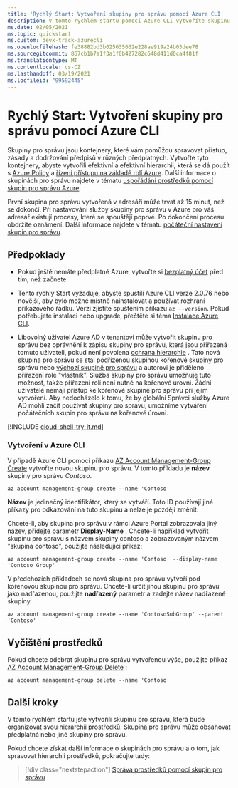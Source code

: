 ```yaml
---
title: 'Rychlý Start: Vytvoření skupiny pro správu pomocí Azure CLI'
description: V tomto rychlém startu pomocí Azure CLI vytvoříte skupinu pro správu, která slouží k uspořádání prostředků do hierarchie prostředků.
ms.date: 02/05/2021
ms.topic: quickstart
ms.custom: devx-track-azurecli
ms.openlocfilehash: fe38882bd3b025635662e228ae919a24b03dee78
ms.sourcegitcommit: 867cb1b7a1f3a1f0b427282c648d411d0ca4f81f
ms.translationtype: MT
ms.contentlocale: cs-CZ
ms.lasthandoff: 03/19/2021
ms.locfileid: "99592445"
---
```

# <a name="quickstart-create-a-management-group-with-the-azure-cli"></a>Rychlý Start: Vytvoření skupiny pro správu pomocí Azure CLI

Skupiny pro správu jsou kontejnery, které vám pomůžou spravovat přístup, zásady a dodržování předpisů v různých předplatných. Vytvořte tyto kontejnery, abyste vytvořili efektivní a efektivní hierarchii, která se dá použít s [Azure Policy](../policy/overview.md) a [řízení přístupu na základě rolí Azure](../../role-based-access-control/overview.md). Další informace o skupinách pro správu najdete v tématu [uspořádání prostředků pomocí skupin pro správu Azure](overview.md).

První skupina pro správu vytvořená v adresáři může trvat až 15 minut, než se dokončí. Při nastavování služby skupiny pro správu v Azure pro váš adresář existují procesy, které se spouštějí poprvé. Po dokončení procesu obdržíte oznámení. Další informace najdete v tématu [počáteční nastavení skupin pro správu](./overview.md#initial-setup-of-management-groups).

## <a name="prerequisites"></a>Předpoklady

- Pokud ještě nemáte předplatné Azure, vytvořte si [bezplatný účet](https://azure.microsoft.com/free/) před tím, než začnete.

- Tento rychlý Start vyžaduje, abyste spustili Azure CLI verze 2.0.76 nebo novější, aby bylo možné místně nainstalovat a používat rozhraní příkazového řádku. Verzi zjistíte spuštěním příkazu `az --version`. Pokud potřebujete instalaci nebo upgrade, přečtěte si téma [Instalace Azure CLI](/cli/azure/install-azure-cli).

- Libovolný uživatel Azure AD v tenantovi může vytvořit skupinu pro správu bez oprávnění k zápisu skupiny pro správu, která jsou přiřazená tomuto uživateli, pokud není povolena [ochrana hierarchie](./how-to/protect-resource-hierarchy.md#setting---require-authorization) . Tato nová skupina pro správu se stal podřízenou skupinou kořenové skupiny pro správu nebo [výchozí skupině pro správu](./how-to/protect-resource-hierarchy.md#setting---default-management-group) a autorovi je přiděleno přiřazení role "vlastník". Služba skupiny pro správu umožňuje tuto možnost, takže přiřazení rolí není nutné na kořenové úrovni. Žádní uživatelé nemají přístup ke kořenové skupině pro správu při jejím vytvoření. Aby nedocházelo k tomu, že by globální Správci služby Azure AD mohli začít používat skupiny pro správu, umožníme vytváření počátečních skupin pro správu na kořenové úrovni.

[!INCLUDE [cloud-shell-try-it.md](../../../includes/cloud-shell-try-it.md)]

### <a name="create-in-the-azure-cli"></a>Vytvoření v Azure CLI

V případě Azure CLI pomocí příkazu [AZ Account Management-Group Create](/cli/azure/account/management-group#az_account_management_group_create) vytvořte novou skupinu pro správu. V tomto příkladu je **název** skupiny pro správu _Contoso_.

```azurecli-interactive
az account management-group create --name 'Contoso'
```

**Název** je jedinečný identifikátor, který se vytváří. Toto ID používají jiné příkazy pro odkazování na tuto skupinu a nelze je později změnit.

Chcete-li, aby skupina pro správu v rámci Azure Portal zobrazovala jiný název, přidejte parametr **Display-Name** . Chcete-li například vytvořit skupinu pro správu s názvem skupiny contoso a zobrazovaným názvem "skupina contoso", použijte následující příkaz:

```azurecli-interactive
az account management-group create --name 'Contoso' --display-name 'Contoso Group'
```

V předchozích příkladech se nová skupina pro správu vytvoří pod kořenovou skupinou pro správu. Chcete-li určit jinou skupinu pro správu jako nadřazenou, použijte **nadřazený** parametr a zadejte název nadřazené skupiny.

```azurecli-interactive
az account management-group create --name 'ContosoSubGroup' --parent 'Contoso'
```

## <a name="clean-up-resources"></a>Vyčištění prostředků

Pokud chcete odebrat skupinu pro správu vytvořenou výše, použijte příkaz [AZ Account Management-Group Delete](/cli/azure/account/management-group#az_account_management_group_delete) :

```azurecli-interactive
az account management-group delete --name 'Contoso'
```

## <a name="next-steps"></a>Další kroky

V tomto rychlém startu jste vytvořili skupinu pro správu, která bude organizovat svou hierarchii prostředků. Skupina pro správu může obsahovat předplatná nebo jiné skupiny pro správu.

Pokud chcete získat další informace o skupinách pro správu a o tom, jak spravovat hierarchii prostředků, pokračujte tady:

> [!div class="nextstepaction"]
> [Správa prostředků pomocí skupin pro správu](./manage.md)